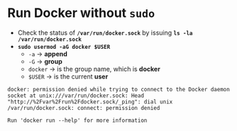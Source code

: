 # Run Docker without `sudo`

 * Check the status of **`/var/run/docker.sock`** by issuing **`ls -la /var/run/docker.sock`**
 * **`sudo usermod -aG docker $USER`**
   * `-a` $\rightarrow$ **append**
   * `-G` $\rightarrow$ **group**
   * `docker` $\rightarrow$ is the group name, which is **docker**
   * `$USER` $\rightarrow$ is the current **user**

```
docker: permission denied while trying to connect to the Docker daemon socket at unix:///var/run/docker.sock: Head "http://%2Fvar%2Frun%2Fdocker.sock/_ping": dial unix /var/run/docker.sock: connect: permission denied

Run 'docker run --help' for more information
```

